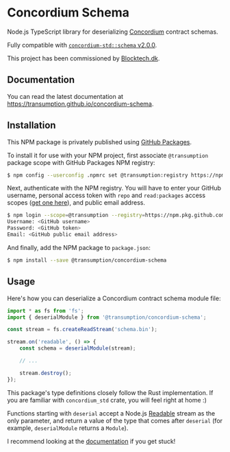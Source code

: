 # Concordium Schema

Node.js TypeScript library for deserializing [Concordium](https://github.com/Concordium) contract schemas.

Fully compatible with [`concordium-std::schema` v2.0.0](https://docs.rs/concordium-std/2.0.0/concordium_std/schema/index.html).

This project has been commissioned by [Blocktech.dk](https://www.blocktech.dk).

## Documentation

You can read the latest documentation at <https://transumption.github.io/concordium-schema>.

## Installation

This NPM package is privately published using [GitHub Packages](https://github.com/features/packages).

To install it for use with your NPM project, first associate `@transumption`
package scope with GitHub Packages NPM registry:

```sh
$ npm config --userconfig .npmrc set @transumption:registry https://npm.pkg.github.com
```

Next, authenticate with the NPM registry. You will have to enter your GitHub
username, personal access token with `repo` and `read:packages` access scopes
([get one here](https://github.com/settings/tokens)), and public email address.

```sh
$ npm login --scope=@transumption --registry=https://npm.pkg.github.com
Username: <GitHub username>
Password: <GitHub token>
Email: <GitHub public email address>
```

And finally, add the NPM package to `package.json`:

```sh
$ npm install --save @transumption/concordium-schema
```

## Usage

Here's how you can deserialize a Concordium contract schema module file:

```ts
import * as fs from 'fs';
import { deserialModule } from '@transumption/concordium-schema';

const stream = fs.createReadStream('schema.bin');

stream.on('readable', () => {
    const schema = deserialModule(stream);

    // ...

    stream.destroy();
});
```

This package's type definitions closely follow the Rust implementation.
If you are familiar with `concordium_std` crate, you will feel right at home :)

Functions starting with `deserial` accept a Node.js [Readable][] stream as the
only parameter, and return a value of the type that comes after `deserial`
(for example, `deserialModule` returns a `Module`).

I recommend looking at the [documentation](#documentation) if you get stuck!

[Readable]: https://nodejs.org/api/stream.html#class-streamreadable
